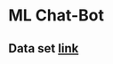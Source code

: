 # ML Chat-Bot
 
## Data set [link](https://www.kaggle.com/datasets/grafstor/simple-dialogs-for-chatbot/data)